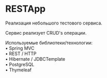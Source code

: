 # RESTApp
Реализация небольшого тестового сервиса.

Сервис реализует CRUD's  операции.

Используемые библиотеки/технологии: <br/>
• Spring MVC <br/>
• REST / HTTP <br/>
• Hibernate / JDBCTemplate<br/>
• PostgreSQL <br/>
• Thymeleaf
